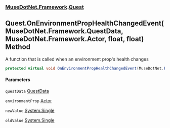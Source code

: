 ### [MuseDotNet.Framework](./MuseDotNet-Framework.md 'MuseDotNet.Framework').[Quest](./Quest.md 'MuseDotNet.Framework.Quest')
## Quest.OnEnvironmentPropHealthChangedEvent(MuseDotNet.Framework.QuestData, MuseDotNet.Framework.Actor, float, float) Method
A function that is called when an environment prop's health changes  
```csharp
protected virtual void OnEnvironmentPropHealthChangedEvent(MuseDotNet.Framework.QuestData questData, MuseDotNet.Framework.Actor environmentProp, float newValue, float oldValue);
```
#### Parameters
<a name='MuseDotNet-Framework-Quest-OnEnvironmentPropHealthChangedEvent(MuseDotNet-Framework-QuestData_MuseDotNet-Framework-Actor_float_float)-questData'></a>
`questData` [QuestData](./QuestData.md 'MuseDotNet.Framework.QuestData')  
  
<a name='MuseDotNet-Framework-Quest-OnEnvironmentPropHealthChangedEvent(MuseDotNet-Framework-QuestData_MuseDotNet-Framework-Actor_float_float)-environmentProp'></a>
`environmentProp` [Actor](./Actor.md 'MuseDotNet.Framework.Actor')  
  
<a name='MuseDotNet-Framework-Quest-OnEnvironmentPropHealthChangedEvent(MuseDotNet-Framework-QuestData_MuseDotNet-Framework-Actor_float_float)-newValue'></a>
`newValue` [System.Single](https://docs.microsoft.com/en-us/dotnet/api/System.Single 'System.Single')  
  
<a name='MuseDotNet-Framework-Quest-OnEnvironmentPropHealthChangedEvent(MuseDotNet-Framework-QuestData_MuseDotNet-Framework-Actor_float_float)-oldValue'></a>
`oldValue` [System.Single](https://docs.microsoft.com/en-us/dotnet/api/System.Single 'System.Single')  
  

